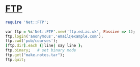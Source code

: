 [1]: http://rosettacode.org/wiki/FTP

# [FTP][1]

```ruby
require 'Net::FTP';
 
var ftp = %s'Net::FTP'.new('ftp.ed.ac.uk', Passive => 1);
ftp.login('anonymous','email@example.com');
ftp.cwd('pub/courses');
[ftp.dir].each {|line| say line };
ftp.binary;   # set binary mode
ftp.get("make.notes.tar");
ftp.quit;
```